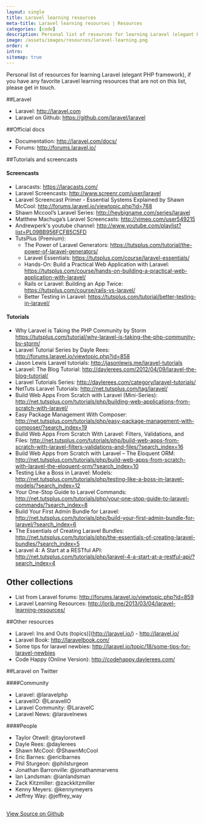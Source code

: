 ```yaml
---
layout: single
title: Laravel learning resources
meta-title: Laravel learning resources | Resources
categories: [code]
description: Personal list of resources for learning Laravel (elegant PHP framework), if you have any favorite Laravel learning resources that are not on this list, please get in touch.
image: /assets/images/resources/laravel-learning.png
order: 4
intro: 
sitemap: true
---
```


Personal list of resources for learning Laravel (elegant PHP framework), if you have any favorite Laravel learning resources that are not on this list, please get in touch.

##Laravel

* Laravel: <http://laravel.com>
* Laravel on Github: <https://github.com/laravel/laravel>


##Official docs

* Documentation: <http://laravel.com/docs/>
* Forums: <http://forums.laravel.io/>


##Tutorials and screencasts

#### Screencasts
* Laracasts: <https://laracasts.com/>
* Laravel Screencasts: <http://www.screenr.com/user/laravel>
* Laravel Screencast Primer - Essential Systems Explained by Shawn McCool: <http://forums.laravel.io/viewtopic.php?id=768>
* Shawn Mccool’s Laravel Series: <http://heybigname.com/series/laravel>
* Matthew Machuga’s Laravel Screencasts: <http://vimeo.com/user549215>
* Andrewperk's youtube channel: <http://www.youtube.com/playlist?list=PL09BB956FCFB5C5FD>
* TutsPlus (Premium):
    * The Power of Laravel Generators: <https://tutsplus.com/tutorial/the-power-of-laravel-generators/>
    * Laravel Essentials: <https://tutsplus.com/course/laravel-essentials/>
    * Hands-On: Build a Practical Web Application with Laravel: <https://tutsplus.com/course/hands-on-building-a-practical-web-application-with-laravel/>
    * Rails or Laravel: Building an App Twice: <https://tutsplus.com/course/rails-vs-laravel/>
    * Better Testing in Laravel: <https://tutsplus.com/tutorial/better-testing-in-laravel/>

#### Tutorials
* Why Laravel is Taking the PHP Community by Storm <https://tutsplus.com/tutorial/why-laravel-is-taking-the-php-community-by-storm/>
* Laravel Tutorial Series by Dayle Rees: http://forums.laravel.io/viewtopic.php?id=858
* Jason Lewis Laravel tutorials: http://jasonlewis.me/laravel-tutorials
* Laravel: The Blog Tutorial: http://daylerees.com/2012/04/09/laravel-the-blog-tutorial/
* Laravel Tutorials Series: http://daylerees.com/category/laravel-tutorials/
* NetTuts Laravel Tutorials: http://net.tutsplus.com/tag/laravel/
* Build Web Apps From Scratch with Laravel (Mini-Series): http://net.tutsplus.com/tutorials/php/building-web-applications-from-scratch-with-laravel/
* Easy Package Management With Composer: http://net.tutsplus.com/tutorials/php/easy-package-management-with-composer/?search_index=19
* Build Web Apps From Scratch With Laravel: Filters, Validations, and Files: http://net.tutsplus.com/tutorials/php/build-web-apps-from-scratch-with-laravel-filters-validations-and-files/?search_index=16
* Build Web Apps from Scratch with Laravel – The Eloquent ORM: http://net.tutsplus.com/tutorials/php/build-web-apps-from-scratch-with-laravel-the-eloquent-orm/?search_index=10
* Testing Like a Boss in Laravel: Models: http://net.tutsplus.com/tutorials/php/testing-like-a-boss-in-laravel-models/?search_index=12
* Your One-Stop Guide to Laravel Commands: http://net.tutsplus.com/tutorials/php/your-one-stop-guide-to-laravel-commands/?search_index=8
* Build Your First Admin Bundle for Laravel: http://net.tutsplus.com/tutorials/php/build-your-first-admin-bundle-for-laravel/?search_index=6
* The Essentials of Creating Laravel Bundles: http://net.tutsplus.com/tutorials/php/the-essentials-of-creating-laravel-bundles/?search_index=5
* Laravel 4: A Start at a RESTful API: http://net.tutsplus.com/tutorials/php/laravel-4-a-start-at-a-restful-api/?search_index=4


## Other collections
* List from Laravel forums: <http://forums.laravel.io/viewtopic.php?id=859>
* Laravel Learning Resources: <http://lorib.me/2013/03/04/laravel-learning-resources/>


##Other resources
* Laravel: Ins and Outs (topics)](http://laravel.io/) - <http://laravel.io/>
* Laravel Book: <http://laravelbook.com/>
* Some tips for laravel newbies: <http://laravel.io/topic/18/some-tips-for-laravel-newbies>
* Code Happy (Online Version): <http://codehappy.daylerees.com/>

    
##Laravel on Twitter

####Community

* Laravel: @laravelphp
* LaravelIO: @LaravelIO
* Laravel Community: @LaravelC
* Laravel News: @laravelnews

####People

* Taylor Otwell: @taylorotwell
* Dayle Rees: @daylerees
* Shawn McCool: @ShawnMcCool
* Eric Barnes: @ericlbarnes
* Phil Sturgeon: @philsturgeon
* Jonathan Barronville: @jonathanmarvens
* Ian Landsman: @ianlandsman
* Zack Kitzmiller: @zackkitzmiller
* Kenny Meyers: @kennymeyers
* Jeffrey Way: @jeffrey_way

<p style="margin-top: 30px;"><a href="https://github.com/Imaginarydesign/laravel-learning-resources" target="_blank">View Source on Github</a></p>